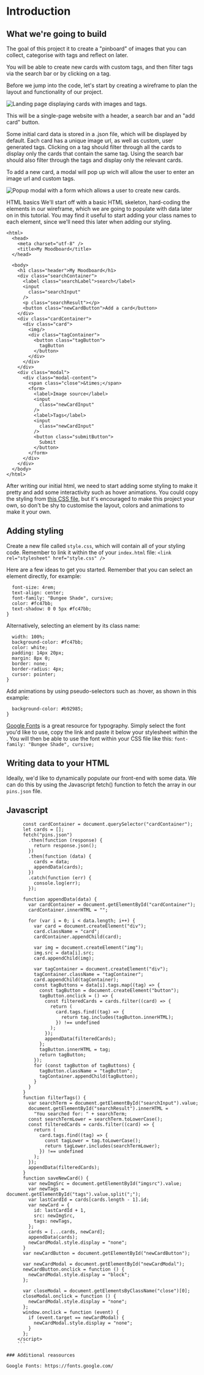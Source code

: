 # Introduction

## What we're going to build
The goal of this project it to create a "pinboard" of images that you can collect, categorise with tags and reflect on later.

You will be able to create new cards with custom tags, and then filter tags via the search bar or by clicking on a tag.

Before we jump into the code, let's start by creating a wireframe to plan the layout and functionality of our project.

![Landing page displaying cards with images and tags.](./wireframe.png)

This will be a single-page website with a header, a search bar and an "add card" button.

Some initial card data is stored in a .json file, which will be displayed by default. Each card has a unique image url, as well as custom, user generated tags. Clicking on a tag should filter through all the cards to display only the cards that contain the same tag. Using the search bar should also filter through the tags and display only the relevant cards.

To add a new card, a modal will pop up wich will allow the user to enter an image url and custom tags.

![Popup modal with a form which allows a user to create new cards.](./modal-wireframe.png)

HTML basics
We'll start off with a basic HTML skeleton, hard-coding the elements in our wireframe, which we are going to populate with data later on in this tutorial. You may find it useful to start adding your class names to each element, since we'll need this later when adding our styling. 

```
<html>
  <head>
    <meta charset="utf-8" />
    <title>My Moodboard</title>
  </head>

  <body>
    <h1 class="header">My Moodboard</h1>
    <div class="searchContainer">
      <label class="searchLabel">search</label>
      <input
        class="searchInput"
      />
      <p class="searchResult"></p>
      <button class="newCardButton">Add a card</button>
    </div>
    <div class="cardContainer">
      <div class="card">
        <img/>
        <div class="tagContainer">
          <button class="tagButton">
            tagButton
          </button>
        </div>
      </div>
    </div>
    <div class="modal">
      <div class="modal-content">
        <span class="close">&times;</span>
        <form>
          <label>Image source</label>
          <input
            class="newCardInput"
          />
          <label>Tags</label>
          <input
            class="newCardInput"
          />
          <button class="submitButton">
            Submit
          </button>
        </form>
      </div>
    </div>
  </body>
</html>
```

After writing our initial html, we need to start adding some styling to make it pretty and add some interactivity such as hover animations. 
You could copy the styling from [this CSS file](https://github.com/ritza-co/simple-pinterest/blob/main/style.css), but it's encouraged to make this project your own, so don't be shy to customise the layout, colors and animations to make it your own. 

## Adding styling

Create a new file called `style.css`, which will contain all of your styling code. 
Remember to link it within the <head /> of your `index.html` file: 
`<link rel="stylesheet" href="style.css" />`


Here are a few ideas to get you started. 
Remember that you can select an element directly, for example:

```h1 {
  font-size: 4rem;
  text-align: center;
  font-family: "Bungee Shade", cursive;
  color: #fc47bb;
  text-shadow: 0 0 5px #fc47bb;
}
```

Alternatively, selecting an element by its class name:
```.submitButton {
  width: 100%;
  background-color: #fc47bb;
  color: white;
  padding: 14px 20px;
  margin: 8px 0;
  border: none;
  border-radius: 4px;
  cursor: pointer;
}
```

Add animations by using pseudo-selectors such as :hover, as shown in this example:

```.submitButton :hover {
  background-color: #b92985;
}
```

[Google Fonts](https://fonts.google.com/) is a great resource for typography. Simply select the font you'd like to use, copy the link and paste it below your stylesheet within the  <head/>. You will then be able to use the font within your CSS file like this:
  `font-family: "Bungee Shade", cursive;`

## Writing data to your HTML

Ideally, we'd like to dynamically populate our front-end with some data. We can do this by using the Javascript fetch() function to fetch the array in our `pins.json` file. 


## Javascript 

```<script>
      const cardContainer = document.querySelector("cardContainer");
      let cards = [];
      fetch("pins.json")
        .then(function (response) {
          return response.json();
        })
        .then(function (data) {
          cards = data;
          appendData(cards);
        })
        .catch(function (err) {
          console.log(err);
        });

      function appendData(data) {
        var cardContainer = document.getElementById("cardContainer");
        cardContainer.innerHTML = "";

        for (var i = 0; i < data.length; i++) {
          var card = document.createElement("div");
          card.className = "card";
          cardContainer.appendChild(card);

          var img = document.createElement("img");
          img.src = data[i].src;
          card.appendChild(img);

          var tagContainer = document.createElement("div");
          tagContainer.className = "tagContainer";
          card.appendChild(tagContainer);
          const tagButtons = data[i].tags.map((tag) => {
            const tagButton = document.createElement("button");
            tagButton.onclick = () => {
              const filteredCards = cards.filter((card) => {
                return (
                  card.tags.find((tag) => {
                    return tag.includes(tagButton.innerHTML);
                  }) !== undefined
                );
              });
              appendData(filteredCards);
            };
            tagButton.innerHTML = tag;
            return tagButton;
          });
          for (const tagButton of tagButtons) {
            tagButton.className = "tagButton";
            tagContainer.appendChild(tagButton);
          }
        }
      }
      function filterTags() {
        var searchTerm = document.getElementById("searchInput").value;
        document.getElementById("searchResult").innerHTML =
          "You searched for: " + searchTerm;
        const searchTermLower = searchTerm.toLowerCase();
        const filteredCards = cards.filter((card) => {
          return (
            card.tags.find((tag) => {
              const tagLower = tag.toLowerCase();
              return tagLower.includes(searchTermLower);
            }) !== undefined
          );
        });
        appendData(filteredCards);
      }
      function saveNewCard() {
        var newImgSrc = document.getElementById("imgsrc").value;
        var newTags = document.getElementById("tags").value.split(";");
        var lastCardId = cards[cards.length - 1].id;
        var newCard = {
          id: lastCardId + 1,
          src: newImgSrc,
          tags: newTags,
        };
        cards = [...cards, newCard];
        appendData(cards);
        newCardModal.style.display = "none";
      }
      var newCardButton = document.getElementById("newCardButton");

      var newCardModal = document.getElementById("newCardModal");
      newCardButton.onclick = function () {
        newCardModal.style.display = "block";
      };

      var closeModal = document.getElementsByClassName("close")[0];
      closeModal.onclick = function () {
        newCardModal.style.display = "none";
      };
      window.onclick = function (event) {
        if (event.target == newCardModal) {
          newCardModal.style.display = "none";
        }
      };
    </script>
    ```

### Additional reasources

Google Fonts: https://fonts.google.com/

